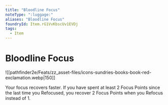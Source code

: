 ```yaml
---
title: "Bloodline Focus"
noteType: ":luggage:"
aliases: "Bloodline Focus"
foundryId: Item.rG1VvKbscUv1EVDj
tags:
  - Item
---
```


# Bloodline Focus
![[pathfinder2e/Feats/zz_asset-files/icons-sundries-books-book-red-exclamation.webp|150]]

Your focus recovers faster. If you have spent at least 2 Focus Points since the last time you Refocused, you recover 2 Focus Points when you Refocus instead of 1.
